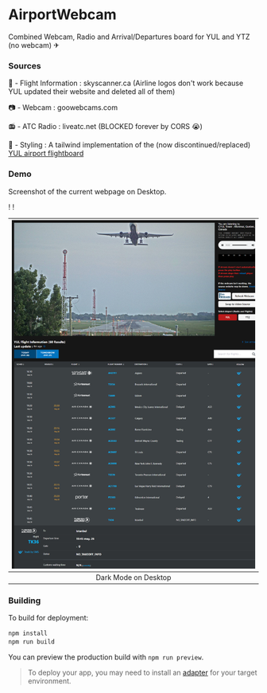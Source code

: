 # AirportWebcam
Combined Webcam, Radio and Arrival/Departures board for YUL and YTZ (no webcam) ✈

### Sources
🛫 - Flight Information : skyscanner.ca (Airline logos don't work because YUL updated their website and deleted all of them)

📷 - Webcam : goowebcams.com

📻 - ATC Radio : liveatc.net (BLOCKED forever by CORS 😭)

🎨 - Styling : A tailwind implementation of the (now discontinued/replaced) [YUL airport flightboard](https://www.admtl.com/en-CA/flights/departures)

### Demo

Screenshot of the current webpage on Desktop.

!
!

|![Dark](./doc/img/demo.png)|
|:-:|
|Dark Mode on Desktop|

### Building

To build for deployment:

```bash
npm install
npm run build
```

You can preview the production build with `npm run preview`.

> To deploy your app, you may need to install an [adapter](https://kit.svelte.dev/docs/adapters) for your target environment.
